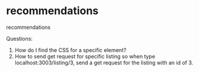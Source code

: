# recommendations
recommendations

Questions:
1. How do I find the CSS for a specific element?
2. How to send get request for specific listing so when type localhost:3003/listing/3, send a get request for the listing with an id of 3.